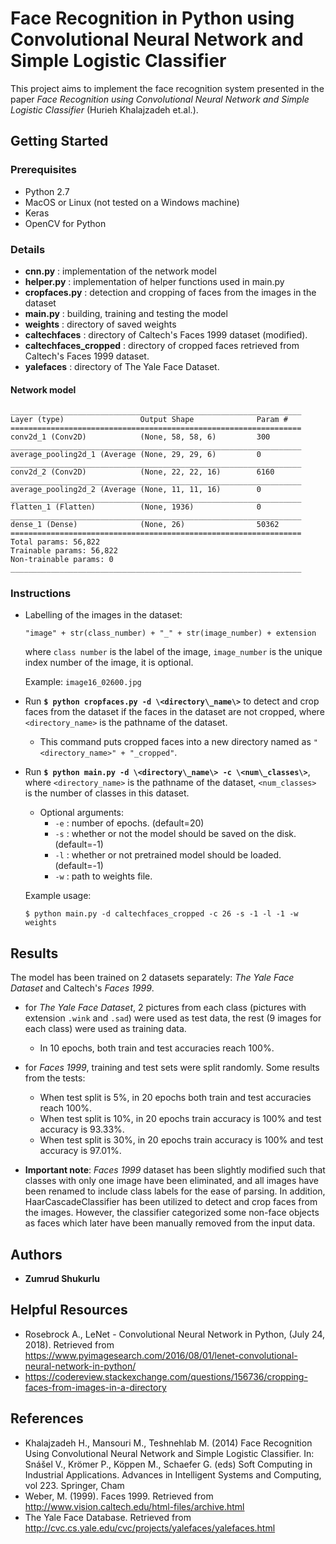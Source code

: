 # Face Recognition in Python using Convolutional Neural Network and Simple Logistic Classifier 

This project aims to implement the face recognition system presented in the paper *Face Recognition using Convolutional Neural Network and Simple Logistic Classifier* (Hurieh Khalajzadeh et.al.).

## Getting Started

### Prerequisites

- Python 2.7
- MacOS or Linux (not tested on a Windows machine) 
- Keras
- OpenCV for Python

### Details

- **cnn.py** : implementation of the network model
- **helper.py** : implementation of helper functions used in main.py
- **cropfaces.py** : detection and cropping of faces from the images in the dataset
- **main.py** : building, training and testing the model 
- **weights** : directory of saved weights
- **caltechfaces** : directory of Caltech's Faces 1999 dataset (modified).
- **caltechfaces_cropped** : directory of cropped faces retrieved from Caltech's Faces 1999 dataset.
- **yalefaces** : directory of The Yale Face Dataset.

#### Network model
```
_________________________________________________________________
Layer (type)                 Output Shape              Param #   
=================================================================
conv2d_1 (Conv2D)            (None, 58, 58, 6)         300       
_________________________________________________________________
average_pooling2d_1 (Average (None, 29, 29, 6)         0         
_________________________________________________________________
conv2d_2 (Conv2D)            (None, 22, 22, 16)        6160      
_________________________________________________________________
average_pooling2d_2 (Average (None, 11, 11, 16)        0         
_________________________________________________________________
flatten_1 (Flatten)          (None, 1936)              0         
_________________________________________________________________
dense_1 (Dense)              (None, 26)                50362     
=================================================================
Total params: 56,822
Trainable params: 56,822
Non-trainable params: 0
_________________________________________________________________
```

### Instructions

- Labelling of the images in the dataset: 
  ```
  "image" + str(class_number) + "_" + str(image_number) + extension
  ```
  where `class number` is the label of the image, `image_number` is the unique index number of the image, it is optional.

  Example: `image16_02600.jpg`


- Run **`$ python cropfaces.py -d \<directory\_name\>`** to detect and crop faces from the dataset if the faces in the dataset are not cropped, where `<directory_name>` is the pathname of the dataset.
  - This command puts cropped faces into a new directory named as `"<directory_name>" + "_cropped"`.
 
- Run **`$ python main.py -d \<directory\_name\> -c \<num\_classes\>`**, where `<directory_name>` is the pathname of the dataset, `<num_classes>` is the number of classes in this dataset. 
  - Optional arguments:
    * `-e` : number of epochs. (default=20)
    * `-s` : whether or not the model should be saved on the disk. (default=-1)
    * `-l` : whether or not pretrained model should be loaded. (default=-1)
    * `-w` : path to weights file.

  Example usage:
  ```
  $ python main.py -d caltechfaces_cropped -c 26 -s -1 -l -1 -w weights
  ```

## Results

The model has been trained on 2 datasets separately: _The Yale Face Dataset_ and Caltech's _Faces 1999_. 
- for _The Yale Face Dataset_, 2 pictures from each class (pictures with extension `.wink` and `.sad`) were used as test data, the rest (9 images for each class) were used as training data. 
  - In 10 epochs, both train and test accuracies reach 100%.

- for _Faces 1999_, training and test sets were split randomly. 
  Some results from the tests:
  - When test split is 5%, in 20 epochs both train and test accuracies reach 100%.  
  - When test split is 10%, in 20 epochs train accuracy is 100% and test accuracy is 93.33%.
  - When test split is 30%, in 20 epochs train accuracy is 100% and test accuracy is 97.01%.

- **Important note**: _Faces 1999_ dataset has been slightly modified such that classes with only one image have been eliminated, and all images have been renamed to include class labels for the ease of parsing. In addition, HaarCascadeClassifier has been utilized to detect and crop faces from the images. However, the classifier categorized some non-face objects as faces which later have been manually removed from the input data.

## Authors

* **Zumrud Shukurlu** 

## Helpful Resources

* Rosebrock A., LeNet - Convolutional Neural Network in Python, (July 24, 2018). Retrieved from <https://www.pyimagesearch.com/2016/08/01/lenet-convolutional-neural-network-in-python/>
* <https://codereview.stackexchange.com/questions/156736/cropping-faces-from-images-in-a-directory>

## References 

* Khalajzadeh H., Mansouri M., Teshnehlab M. (2014) Face Recognition Using Convolutional Neural Network and Simple Logistic Classifier. In: Snášel V., Krömer P., Köppen M., Schaefer G. (eds) Soft Computing in Industrial Applications. Advances in Intelligent Systems and Computing, vol 223. Springer, Cham 
* Weber, M. (1999). Faces 1999. Retrieved from <http://www.vision.caltech.edu/html-files/archive.html>
* The Yale Face Database. Retrieved from <http://cvc.cs.yale.edu/cvc/projects/yalefaces/yalefaces.html>
